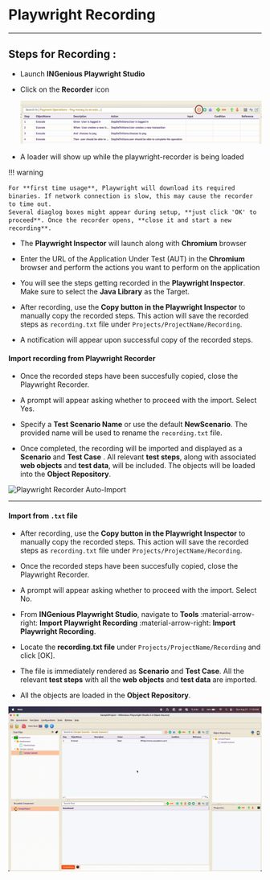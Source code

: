 # Playwright Recording
----------------------------------

## Steps for Recording :

 * Launch **INGenious Playwright Studio**

 * Click on the **Recorder** icon

   ![record](../img/recording/1.JPG "record")
 
 * A loader will show up while the playwright-recorder is being loaded

!!! warning 
    
    For **first time usage**, Playwright will download its required binaries. If network connection is slow, this may cause the recorder to time out.
    Several diaglog boxes might appear during setup, **just click 'OK' to proceed**. Once the recorder opens, **close it and start a new recording**.

 * The **Playwright Inspector** will launch along with **Chromium** browser

 * Enter the URL of the Application Under Test (AUT) in the **Chromium** browser and perform the actions you want to perform on the application

 * You will see the steps getting recorded in the **Playwright Inspector**. Make sure to select the **Java Library** as the Target.

 * After recording, use the **Copy button in the Playwright Inspector** to manually copy the recorded steps. This action will save the recorded steps as `recording.txt` file under `Projects/ProjectName/Recording`.
 
 * A notification will appear upon successful copy of the recorded steps.

#### Import recording from Playwright Recorder

 * Once the recorded steps have been succesfully copied, close the Playwright Recorder.

 * A prompt will appear asking whether to proceed with the import. Select Yes.

 * Specify a **Test Scenario Name** or use the default **NewScenario**. The provided name will be used to rename the `recording.txt` file.

 * Once completed, the recording will be imported and displayed as a **Scenario** and **Test Case** . All relevant **test steps**, along with associated **web objects** and **test data**, will be included. The objects will be loaded into the **Object Repository**.

 ![Playwright Recorder Auto-Import](../img/recorder/autoimport.gif "Playwright Recorder Auto-Import")

 ---

#### Import from `.txt` file

 * After recording, use the **Copy button in the Playwright Inspector** to manually copy the recorded steps. This action will save the recorded steps as `recording.txt` file under `Projects/ProjectName/Recording`.

 * Once the recorded steps have been succesfully copied, close the Playwright Recorder.

 * A prompt will appear asking whether to proceed with the import. Select No.

 * From **INGenious Playwright Studio**, navigate to **Tools** :material-arrow-right: **Import Playwright Recording** :material-arrow-right: **Import Playwright Recording**.

 * Locate the **recording.txt file** under `Projects/ProjectName/Recording` and click [OK].

 * The file is immediately rendered as **Scenario** and **Test Case**. All the relevant **test steps** with all the **web objects** and **test data** are imported.

 * All the objects are loaded in the **Object Repository**.

 ![Playwright Recorder Import .txt file](../img/recorder/importtxtfile.gif "Playwright Recorder Import .txt file")

 